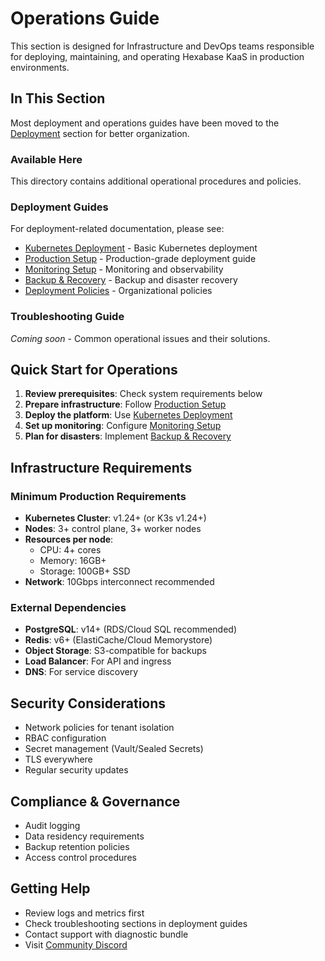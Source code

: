 # Operations Guide

This section is designed for Infrastructure and DevOps teams responsible for deploying, maintaining, and operating Hexabase KaaS in production environments.

## In This Section

Most deployment and operations guides have been moved to the [Deployment](../deployment/) section for better organization.

### Available Here

This directory contains additional operational procedures and policies.

### Deployment Guides

For deployment-related documentation, please see:

- [Kubernetes Deployment](../deployment/kubernetes-deployment.md) - Basic Kubernetes deployment
- [Production Setup](../deployment/production-setup.md) - Production-grade deployment guide
- [Monitoring Setup](../deployment/monitoring-setup.md) - Monitoring and observability
- [Backup & Recovery](../deployment/backup-recovery.md) - Backup and disaster recovery
- [Deployment Policies](../deployment/deployment-policies.md) - Organizational policies

### Troubleshooting Guide
*Coming soon* - Common operational issues and their solutions.

## Quick Start for Operations

1. **Review prerequisites**: Check system requirements below
2. **Prepare infrastructure**: Follow [Production Setup](../deployment/production-setup.md)
3. **Deploy the platform**: Use [Kubernetes Deployment](../deployment/kubernetes-deployment.md)
4. **Set up monitoring**: Configure [Monitoring Setup](../deployment/monitoring-setup.md)
5. **Plan for disasters**: Implement [Backup & Recovery](../deployment/backup-recovery.md)

## Infrastructure Requirements

### Minimum Production Requirements

- **Kubernetes Cluster**: v1.24+ (or K3s v1.24+)
- **Nodes**: 3+ control plane, 3+ worker nodes
- **Resources per node**:
  - CPU: 4+ cores
  - Memory: 16GB+
  - Storage: 100GB+ SSD
- **Network**: 10Gbps interconnect recommended

### External Dependencies

- **PostgreSQL**: v14+ (RDS/Cloud SQL recommended)
- **Redis**: v6+ (ElastiCache/Cloud Memorystore)
- **Object Storage**: S3-compatible for backups
- **Load Balancer**: For API and ingress
- **DNS**: For service discovery

## Security Considerations

- Network policies for tenant isolation
- RBAC configuration
- Secret management (Vault/Sealed Secrets)
- TLS everywhere
- Regular security updates

## Compliance & Governance

- Audit logging
- Data residency requirements
- Backup retention policies
- Access control procedures

## Getting Help

- Review logs and metrics first
- Check troubleshooting sections in deployment guides
- Contact support with diagnostic bundle
- Visit [Community Discord](https://discord.gg/hexabase)